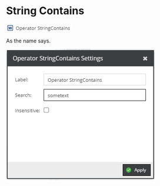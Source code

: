 # String Contains

![Symbol](../../../img/gridconfig/operator_stringcontains_symbol.png)

As the name says.

![Sample](../../../img/gridconfig/operator_stringcontains_sample.png)




